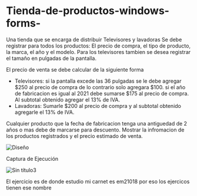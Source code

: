 # Tienda-de-productos-windows-forms-
Una tienda que se encarga de distribuir Televisores y lavadoras
Se debe registrar para todos los productos: El precio de compra, el tipo de producto, la marca, el año y el modelo. Para los televisores tambien se desea registrar el tamaño en pulgadas de la pantalla.

El precio de venta se debe calcular de la siguiente forma
<ul>
  <li>Televisores: si la pantalla excede las 36 pulgadas se le debe agregar $250 al precio de compra de lo contrario solo agregara $100. si el año de fabricacion es igual al 2021 debe sumarse $175 al precio de compra. Al subtotal obtenido agregar el 13% de IVA.</li>
  <li>Lavadoras: Sumarle $200 al precio de compra y al subtotal obtenido agregarle el 13% de IVA.</li>
</ul>

Cualquier producto que la fecha de fabricacion tenga una antiguedad de 2 años o mas debe de marcarse para descuento.
Mostrar la infromacion de los productos registrados y el precio estimado de venta.

![Diseño](https://user-images.githubusercontent.com/74581066/172193568-7153df4f-cd56-4a5a-bf67-2a23897b41a7.png)


Captura de Ejecución

![Sin título3](https://user-images.githubusercontent.com/74581066/172193717-b89480bc-e2a4-4c42-a4ef-28f11c56c79f.png)

El ejercicio es de donde estudio
mi carnet es em21018 por eso los ejercicos tienen ese nombre
